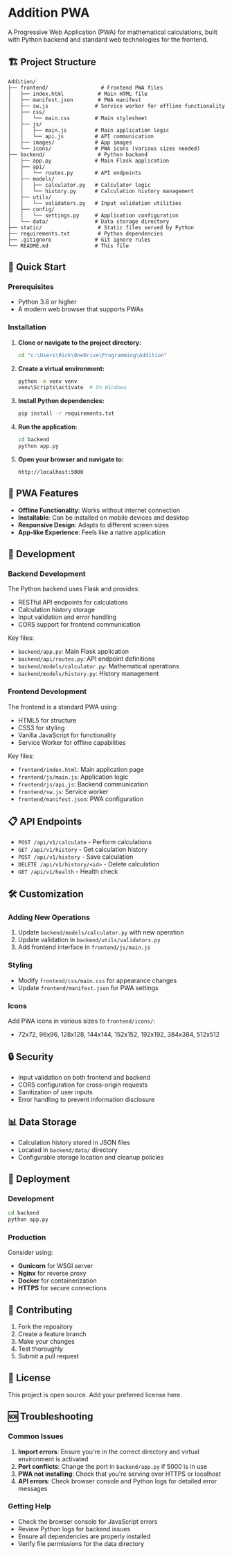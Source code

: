 # Addition PWA

A Progressive Web Application (PWA) for mathematical calculations, built with Python backend and standard web technologies for the frontend.

## 🏗️ Project Structure

```text
Addition/
├── frontend/                 # Frontend PWA files
│   ├── index.html           # Main HTML file
│   ├── manifest.json        # PWA manifest
│   ├── sw.js               # Service worker for offline functionality
│   ├── css/
│   │   └── main.css        # Main stylesheet
│   ├── js/
│   │   ├── main.js         # Main application logic
│   │   └── api.js          # API communication
│   ├── images/             # App images
│   └── icons/              # PWA icons (various sizes needed)
├── backend/                 # Python backend
│   ├── app.py              # Main Flask application
│   ├── api/
│   │   └── routes.py       # API endpoints
│   ├── models/
│   │   ├── calculator.py   # Calculator logic
│   │   └── history.py      # Calculation history management
│   ├── utils/
│   │   └── validators.py   # Input validation utilities
│   ├── config/
│   │   └── settings.py     # Application configuration
│   └── data/               # Data storage directory
├── static/                  # Static files served by Python
├── requirements.txt         # Python dependencies
├── .gitignore              # Git ignore rules
└── README.md               # This file
```

## 🚀 Quick Start

### Prerequisites

- Python 3.8 or higher
- A modern web browser that supports PWAs

### Installation

1. **Clone or navigate to the project directory:**

   ```bash
   cd "c:\Users\Rick\OneDrive\Programming\Addition"
   ```

2. **Create a virtual environment:**

   ```bash
   python -m venv venv
   venv\Scripts\activate  # On Windows
   ```

3. **Install Python dependencies:**

   ```bash
   pip install -r requirements.txt
   ```

4. **Run the application:**

   ```bash
   cd backend
   python app.py
   ```

5. **Open your browser and navigate to:**

   ```text
   http://localhost:5000
   ```

## 📱 PWA Features

- **Offline Functionality**: Works without internet connection
- **Installable**: Can be installed on mobile devices and desktop
- **Responsive Design**: Adapts to different screen sizes
- **App-like Experience**: Feels like a native application

## 🔧 Development

### Backend Development

The Python backend uses Flask and provides:

- RESTful API endpoints for calculations
- Calculation history storage
- Input validation and error handling
- CORS support for frontend communication

Key files:

- `backend/app.py`: Main Flask application
- `backend/api/routes.py`: API endpoint definitions
- `backend/models/calculator.py`: Mathematical operations
- `backend/models/history.py`: History management

### Frontend Development

The frontend is a standard PWA using:

- HTML5 for structure
- CSS3 for styling
- Vanilla JavaScript for functionality
- Service Worker for offline capabilities

Key files:

- `frontend/index.html`: Main application page
- `frontend/js/main.js`: Application logic
- `frontend/js/api.js`: Backend communication
- `frontend/sw.js`: Service worker
- `frontend/manifest.json`: PWA configuration

## 📋 API Endpoints

- `POST /api/v1/calculate` - Perform calculations
- `GET /api/v1/history` - Get calculation history
- `POST /api/v1/history` - Save calculation
- `DELETE /api/v1/history/<id>` - Delete calculation
- `GET /api/v1/health` - Health check

## 🛠️ Customization

### Adding New Operations

1. Update `backend/models/calculator.py` with new operation
2. Update validation in `backend/utils/validators.py`
3. Add frontend interface in `frontend/js/main.js`

### Styling

- Modify `frontend/css/main.css` for appearance changes
- Update `frontend/manifest.json` for PWA settings

### Icons

Add PWA icons in various sizes to `frontend/icons/`:

- 72x72, 96x96, 128x128, 144x144, 152x152, 192x192, 384x384, 512x512

## 🔒 Security

- Input validation on both frontend and backend
- CORS configuration for cross-origin requests
- Sanitization of user inputs
- Error handling to prevent information disclosure

## 📊 Data Storage

- Calculation history stored in JSON files
- Located in `backend/data/` directory
- Configurable storage location and cleanup policies

## 🚀 Deployment

### Development

```bash
cd backend
python app.py
```

### Production

Consider using:

- **Gunicorn** for WSGI server
- **Nginx** for reverse proxy
- **Docker** for containerization
- **HTTPS** for secure connections

## 🤝 Contributing

1. Fork the repository
2. Create a feature branch
3. Make your changes
4. Test thoroughly
5. Submit a pull request

## 📄 License

This project is open source. Add your preferred license here.

## 🆘 Troubleshooting

### Common Issues

1. **Import errors**: Ensure you're in the correct directory and virtual environment is activated
2. **Port conflicts**: Change the port in `backend/app.py` if 5000 is in use
3. **PWA not installing**: Check that you're serving over HTTPS or localhost
4. **API errors**: Check browser console and Python logs for detailed error messages

### Getting Help

- Check the browser console for JavaScript errors
- Review Python logs for backend issues
- Ensure all dependencies are properly installed
- Verify file permissions for the data directory
